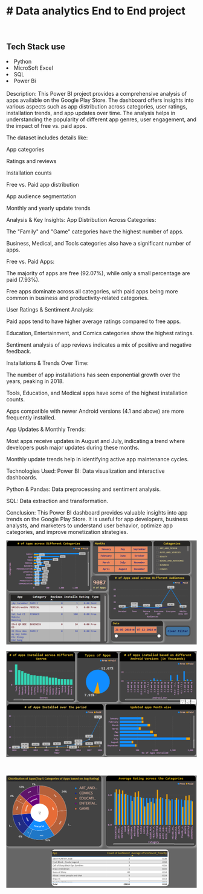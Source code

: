 ﻿<br>
<h1> # Data analytics End to End project </h1>
<br>
<h2> Tech Stack use</h2>
<li>Python</li>
<li>MicroSoft Excel</li>
<li>SQL</li>
<li>Power Bi</li>

<br>
 Description:
This Power BI project provides a comprehensive analysis of apps available on the Google Play Store. The dashboard offers insights into various aspects such as app distribution across categories, user ratings, installation trends, and app updates over time. The analysis helps in understanding the popularity of different app genres, user engagement, and the impact of free vs. paid apps.

The dataset includes details like:

App categories

Ratings and reviews

Installation counts

Free vs. Paid app distribution

App audience segmentation

Monthly and yearly update trends

Analysis & Key Insights:
App Distribution Across Categories:

The "Family" and "Game" categories have the highest number of apps.

Business, Medical, and Tools categories also have a significant number of apps.

Free vs. Paid Apps:

The majority of apps are free (92.07%), while only a small percentage are paid (7.93%).

Free apps dominate across all categories, with paid apps being more common in business and productivity-related categories.

User Ratings & Sentiment Analysis:

Paid apps tend to have higher average ratings compared to free apps.

Education, Entertainment, and Comics categories show the highest ratings.

Sentiment analysis of app reviews indicates a mix of positive and negative feedback.

Installations & Trends Over Time:

The number of app installations has seen exponential growth over the years, peaking in 2018.

Tools, Education, and Medical apps have some of the highest installation counts.

Apps compatible with newer Android versions (4.1 and above) are more frequently installed.

App Updates & Monthly Trends:

Most apps receive updates in August and July, indicating a trend where developers push major updates during these months.

Monthly update trends help in identifying active app maintenance cycles.

Technologies Used:
Power BI: Data visualization and interactive dashboards.

Python & Pandas: Data preprocessing and sentiment analysis.

SQL: Data extraction and transformation.

Conclusion:
This Power BI dashboard provides valuable insights into app trends on the Google Play Store. It is useful for app developers, business analysts, and marketers to understand user behavior, optimize app categories, and improve monetization strategies.


![Dashboard](./DashboardPage1.png)
<br>

![Dashboard](./Dashboarpage2.png)

<br>

![Dashboard](./DashboardPage3.png)
